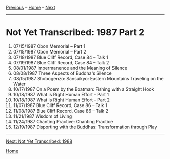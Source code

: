 <a name="0"></a>
[Previous](1987-06-27-A-B-and-C-Worlds#0) – 
[Home](index#1987) – 
[Next](unfinished-1988#0)

---
# Not Yet Transcribed: 1987 Part 2

1. 07/15/1987	Obon Memorial – Part 1	
1. 07/15/1987	Obon Memorial – Part 2	
1. 07/18/1987	Blue Cliff Record, Case 84 – Talk 1
1. 07/19/1987	Blue Cliff Record, Case 84 – Talk 2
1. 08/01/1987	Impermanence and the Meaning of Silence	
1. 08/08/1987	Three Aspects of Buddha's Silence	
1. 08/15/1987	Shobogenzo: Sansuikyo: Eastern Mountains Traveling on the Water	
1. 10/17/1987	On a Poem by the Boatman: Fishing with a Straight Hook	
1. 10/18/1987	What is Right Human Effort – Part 1
1. 10/18/1987	What is Right Human Effort – Part 2
1. 11/07/1987	Blue Cliff Record, Case 86 – Talk 1
1. 11/08/1987	Blue Cliff Record, Case 86 – Talk 2
1. 11/21/1987	Wisdom of Living	
1. 11/24/1987	Chanting Practive: Chanting Practice	
1. 12/19/1987	Disporting with the Buddhas: Transformation through Play	

---
[Next: Not Yet Transcribed: 1988](unfinished-1988#0)

[Home](index#1987)
